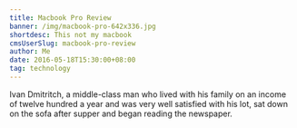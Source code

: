 ```yaml
---
title: Macbook Pro Review
banner: /img/macbook-pro-642x336.jpg
shortdesc: This not my macbook
cmsUserSlug: macbook-pro-review
author: Me
date: 2016-05-18T15:30:00+08:00
tag: technology
---
```


Ivan Dmitritch, a middle-class man who lived with his family on an income of twelve hundred a year and was very well satisfied with his lot, sat down on the sofa after supper and began reading the newspaper.